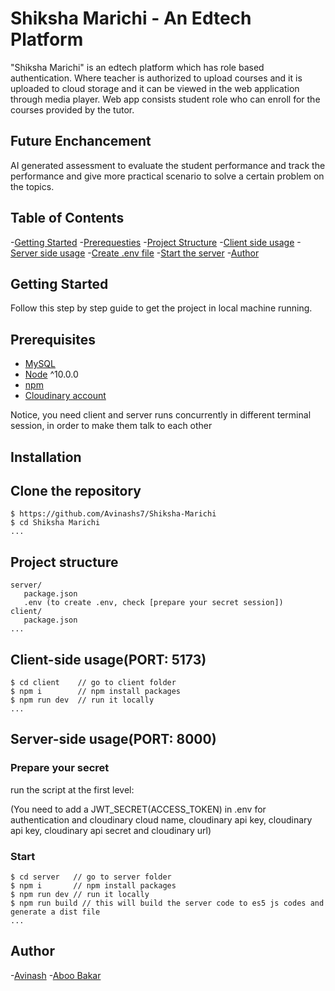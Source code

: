 # Shiksha Marichi - An Edtech Platform

"Shiksha Marichi" is an edtech platform which has role based authentication. Where teacher is authorized to upload courses and it is uploaded to cloud storage and it can be viewed in the web application through media player. Web app consists student role who can enroll for the courses provided by the tutor. 

## Future Enchancement

AI generated assessment to evaluate the student performance and track the performance and give more practical scenario to solve a certain problem on the topics.

## Table of Contents

-[Getting Started](#getting-started)
  -[Prerequesties](#prerequisites)
  -[Project Structure](#project-structure)
-[Client side usage](#client-side-usageport-5173)
-[Server side usage](#server-side-usageport-8000)
  -[Create .env file](#prepare-your-secret)
  -[Start the server](#start)
-[Author](#author)

## Getting Started

Follow this step by step guide to get the project in local machine running.

## Prerequisites

- [MySQL](https://dev.mysql.com/downloads/installer/)
- [Node](https://nodejs.org/en/download/) ^10.0.0
- [npm](https://nodejs.org/en/download/package-manager/)
- [Cloudinary account](https://cloudinary.com/)

Notice, you need client and server runs concurrently in different terminal session, in order to make them talk to each other

## Installation

## Clone the repository

```terminal
$ https://github.com/Avinashs7/Shiksha-Marichi
$ cd Shiksha Marichi
...
```

## Project structure

```terminal
server/
   package.json
   .env (to create .env, check [prepare your secret session])
client/
   package.json
...
```

## Client-side usage(PORT: 5173)

```terminal
$ cd client    // go to client folder
$ npm i        // npm install packages
$ npm run dev  // run it locally
...
```

## Server-side usage(PORT: 8000)

### Prepare your secret

run the script at the first level:

(You need to add a JWT_SECRET(ACCESS_TOKEN) in .env for authentication and cloudinary cloud name, cloudinary api key, cloudinary api key, cloudinary api secret and cloudinary url)

### Start

```terminal
$ cd server   // go to server folder
$ npm i       // npm install packages
$ npm run dev // run it locally
$ npm run build // this will build the server code to es5 js codes and generate a dist file
...
```

## Author

-[Avinash](https://www.linkedin.com/in/avinash-s007/)
-[Aboo Bakar](https://github.com/Abubakar2807)
